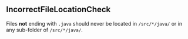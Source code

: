 ## IncorrectFileLocationCheck

Files **not** ending with `.java` should never be located in `/src/*/java/` or
in any sub-folder of `/src/*/java/`.